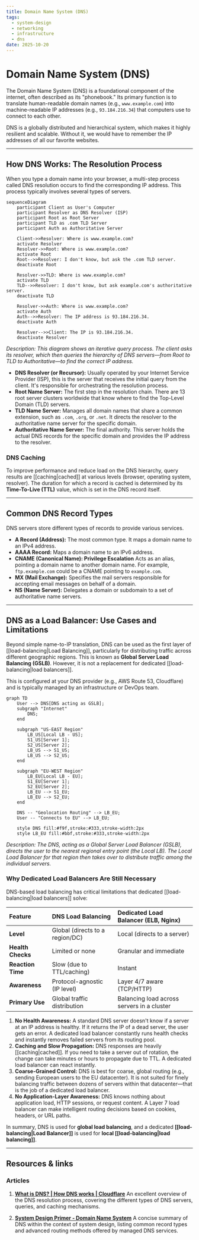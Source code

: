 ```yaml
---
title: Domain Name System (DNS)
tags:
  - system-design
  - networking
  - infrastructure
  - dns
date: 2025-10-20
---
```


# Domain Name System (DNS)

The Domain Name System (DNS) is a foundational component of the internet, often described as its "phonebook." Its primary function is to translate human-readable domain names (e.g., `www.example.com`) into machine-readable IP addresses (e.g., `93.184.216.34`) that computers use to connect to each other.

DNS is a globally distributed and hierarchical system, which makes it highly resilient and scalable. Without it, we would have to remember the IP addresses of all our favorite websites.

---

## How DNS Works: The Resolution Process

When you type a domain name into your browser, a multi-step process called DNS resolution occurs to find the corresponding IP address. This process typically involves several types of servers.

```mermaid
sequenceDiagram
    participant Client as User's Computer
    participant Resolver as DNS Resolver (ISP)
    participant Root as Root Server
    participant TLD as .com TLD Server
    participant Auth as Authoritative Server

    Client->>Resolver: Where is www.example.com?
    activate Resolver
    Resolver->>Root: Where is www.example.com?
    activate Root
    Root-->>Resolver: I don't know, but ask the .com TLD server.
    deactivate Root

    Resolver->>TLD: Where is www.example.com?
    activate TLD
    TLD-->>Resolver: I don't know, but ask example.com's authoritative server.
    deactivate TLD

    Resolver->>Auth: Where is www.example.com?
    activate Auth
    Auth-->>Resolver: The IP address is 93.184.216.34.
    deactivate Auth

    Resolver-->>Client: The IP is 93.184.216.34.
    deactivate Resolver
```
*Description: This diagram shows an iterative query process. The client asks its resolver, which then queries the hierarchy of DNS servers—from Root to TLD to Authoritative—to find the correct IP address.*

- **DNS Resolver (or Recursor):** Usually operated by your Internet Service Provider (ISP), this is the server that receives the initial query from the client. It's responsible for orchestrating the resolution process.
- **Root Name Server:** The first step in the resolution chain. There are 13 root server clusters worldwide that know where to find the Top-Level Domain (TLD) servers.
- **TLD Name Server:** Manages all domain names that share a common extension, such as `.com`, `.org`, or `.net`. It directs the resolver to the authoritative name server for the specific domain.
- **Authoritative Name Server:** The final authority. This server holds the actual DNS records for the specific domain and provides the IP address to the resolver.

### DNS Caching

To improve performance and reduce load on the DNS hierarchy, query results are [[caching|cached]] at various levels (browser, operating system, resolver). The duration for which a record is cached is determined by its **Time-To-Live (TTL)** value, which is set in the DNS record itself.

---

## Common DNS Record Types

DNS servers store different types of records to provide various services.

- **A Record (Address):** The most common type. It maps a domain name to an IPv4 address.
- **AAAA Record:** Maps a domain name to an IPv6 address.
- **CNAME (Canonical Name): Privilege Escalation** Acts as an alias, pointing a domain name to another domain name. For example, `ftp.example.com` could be a CNAME pointing to `example.com`.
- **MX (Mail Exchange):** Specifies the mail servers responsible for accepting email messages on behalf of a domain.
- **NS (Name Server):** Delegates a domain or subdomain to a set of authoritative name servers.

---

## DNS as a Load Balancer: Use Cases and Limitations

Beyond simple name-to-IP translation, DNS can be used as the first layer of [[load-balancing|Load Balancing]], particularly for distributing traffic across different geographic regions. This is known as **Global Server Load Balancing (GSLB)**. However, it is not a replacement for dedicated [[load-balancing|load balancers]].

This is configured at your DNS provider (e.g., AWS Route 53, Cloudflare) and is typically managed by an infrastructure or DevOps team.

```mermaid
graph TD
    User --> DNS[DNS acting as GSLB];
    subgraph "Internet"
        DNS;
    end

    subgraph "US-EAST Region"
        LB_US[Local LB - US];
        S1_US[Server 1];
        S2_US[Server 2];
        LB_US --> S1_US;
        LB_US --> S2_US;
    end

    subgraph "EU-WEST Region"
        LB_EU[Local LB - EU];
        S1_EU[Server 1];
        S2_EU[Server 2];
        LB_EU --> S1_EU;
        LB_EU --> S2_EU;
    end

    DNS -- "Geolocation Routing" --> LB_EU;
    User -- "Connects to EU" --> LB_EU;

    style DNS fill:#f9f,stroke:#333,stroke-width:2px
    style LB_EU fill:#bbf,stroke:#333,stroke-width:2px
```
*Description: The DNS, acting as a Global Server Load Balancer (GSLB), directs the user to the nearest regional entry point (the Local LB). The Local Load Balancer for that region then takes over to distribute traffic among the individual servers.*

### Why Dedicated Load Balancers Are Still Necessary

DNS-based load balancing has critical limitations that dedicated [[load-balancing|load balancers]] solve:

| Feature | DNS Load Balancing | Dedicated Load Balancer (ELB, Nginx) |
| :--- | :--- | :--- |
| **Level** | Global (directs to a region/DC) | Local (directs to a server) |
| **Health Checks** | Limited or none | Granular and immediate |
| **Reaction Time**| Slow (due to TTL/caching) | Instant |
| **Awareness** | Protocol-agnostic (IP level) | Layer 4/7 aware (TCP/HTTP) |
| **Primary Use** | Global traffic distribution | Balancing load across servers in a cluster |

1.  **No Health Awareness:** A standard DNS server doesn't know if a server at an IP address is healthy. If it returns the IP of a dead server, the user gets an error. A dedicated load balancer constantly runs health checks and instantly removes failed servers from its routing pool.
2.  **Caching and Slow Propagation:** DNS responses are heavily [[caching|cached]]. If you need to take a server out of rotation, the change can take minutes or hours to propagate due to TTL. A dedicated load balancer can react instantly.
3.  **Coarse-Grained Control:** DNS is best for coarse, global routing (e.g., sending European users to the EU datacenter). It is not suited for finely balancing traffic between dozens of servers within that datacenter—that is the job of a dedicated load balancer.
4.  **No Application-Layer Awareness:** DNS knows nothing about application load, HTTP sessions, or request content. A Layer 7 load balancer can make intelligent routing decisions based on cookies, headers, or URL paths.

In summary, DNS is used for **global load balancing**, and a dedicated **[[load-balancing|Load Balancer]]** is used for **local [[load-balancing|load balancing]]**.

---

## Resources & links

### Articles

1.  **[What is DNS? | How DNS works | Cloudflare](https://www.cloudflare.com/learning/dns/what-is-dns/)**
    An excellent overview of the DNS resolution process, covering the different types of DNS servers, queries, and caching mechanisms.

2.  **[System Design Primer - Domain Name System](https://github.com/donnemartin/system-design-primer#domain-name-system)**
    A concise summary of DNS within the context of system design, listing common record types and advanced routing methods offered by managed DNS services.
